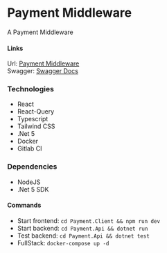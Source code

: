 # Payment Middleware

A Payment Middleware

#### Links

Url: [Payment Middleware](https://pay.babajideadedeji.com)<br/>
Swagger: [Swagger Docs](https://pay-back.babajideadedeji.com/swagger)

### Technologies

- React
- React-Query
- Typescript
- Tailwind CSS
- .Net 5
- Docker
- Gitlab CI

### Dependencies

- NodeJS
- .Net 5 SDK

#### Commands

- Start frontend: `cd Payment.Client && npm run dev`
- Start backend: `cd Payment.Api && dotnet run`
- Test backend: `cd Payment.Api && dotnet test`
- FullStack: `docker-compose up -d`
